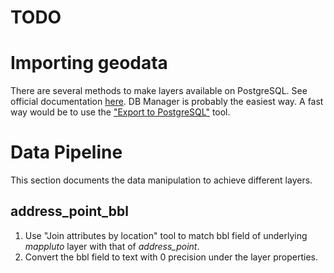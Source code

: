 # TODO

# Importing geodata
There are several methods to make layers available on PostgreSQL. See official documentation [here](https://docs.qgis.org/3.22/en/docs/training_manual/spatial_databases/import_export.html?). DB Manager is probably the easiest way. A fast way would be to use the ["Export to PostgreSQL"](https://docs.qgis.org/3.22/en/docs/user_manual/processing_algs/qgis/database.html) tool.

# Data Pipeline
This section documents the data manipulation to achieve different layers.

## address_point_bbl
1. Use "Join attributes by location" tool to match bbl field of underlying *mappluto* layer with that of *address_point*.
2. Convert the bbl field to text with 0 precision under the layer properties.